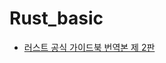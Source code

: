 # Rust_basic

- [러스트 공식 가이드북 번역본 제 2판](https://rinthel.github.io/rust-lang-book-ko/ch02-00-guessing-game-tutorial.html)
